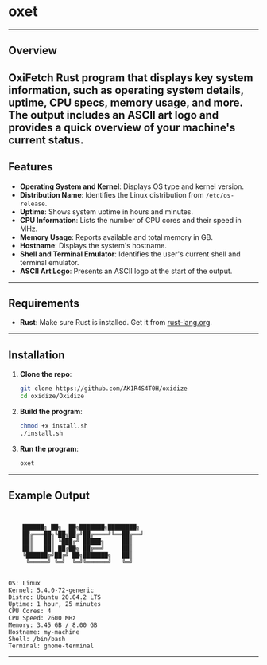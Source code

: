 # oxet
---
## Overview
OxiFetch
Rust program that displays key system information, such as operating system details, uptime, CPU specs, memory usage, and more. The output includes an ASCII art logo and provides a quick overview of your machine's current status.
---
## Features

- **Operating System and Kernel**: Displays OS type and kernel version.
- **Distribution Name**: Identifies the Linux distribution from `/etc/os-release`.
- **Uptime**: Shows system uptime in hours and minutes.
- **CPU Information**: Lists the number of CPU cores and their speed in MHz.
- **Memory Usage**: Reports available and total memory in GB.
- **Hostname**: Displays the system's hostname.
- **Shell and Terminal Emulator**: Identifies the user's current shell and terminal emulator.
- **ASCII Art Logo**: Presents an ASCII logo at the start of the output.
---
## Requirements

- **Rust**: Make sure Rust is installed. Get it from [rust-lang.org](https://www.rust-lang.org/).
---
## Installation

1. **Clone the repo**:

    ```bash
    git clone https://github.com/AK1R4S4T0H/oxidize
    cd oxidize/Oxidize
    ```

2. **Build the program**:

    ```bash
    chmod +x install.sh
    ./install.sh
    ```

3. **Run the program**:

    ```bash
    oxet
    ```
---
## Example Output


```plaintext


    ██████╗ ██╗  ██╗███████╗████████╗
    ██╔═══██╗╚██╗██╔╝██╔════╝╚══██╔══╝
    ██║   ██║ ╚███╔╝ █████╗     ██║   
    ██║   ██║ ██╔██╗ ██╔══╝     ██║   
    ╚██████╔╝██╔╝ ██╗███████╗   ██║   
     ╚═════╝ ╚═╝  ╚═╝╚══════╝   ╚═╝   
                                      
    
OS: Linux
Kernel: 5.4.0-72-generic
Distro: Ubuntu 20.04.2 LTS
Uptime: 1 hour, 25 minutes
CPU Cores: 4
CPU Speed: 2600 MHz
Memory: 3.45 GB / 8.00 GB
Hostname: my-machine
Shell: /bin/bash
Terminal: gnome-terminal
```
---